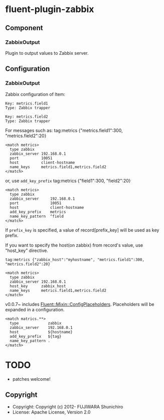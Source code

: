 # fluent-plugin-zabbix

## Component

### ZabbixOutput

Plugin to output values to Zabbix server.

## Configuration

### ZabbixOutput

Zabbix configuration of Item:

    Key: metrics.field1
    Type: Zabbix trapper

    Key: metrics.field2
    Type: Zabbix trapper

For messages such as:
    tag:metrics {"metrics.field1":300, "metrics.field2":20}

    <match metrics>
      type zabbix
      zabbix_server 192.168.0.1
      port          10051
      host          client-hostname
      name_keys     metrics.field1,metrics.field2
    </match>

or, use `add_key_prefix`
    tag:metrics {"field1":300, "field2":20}

    <match metrics>
      type zabbix
      zabbix_server     192.168.0.1
      port              10051
      host              client-hostname
      add_key_prefix    metrics
      name_key_pattern  ^field
    </match>

If `prefix_key` is specified, a value of record[prefix_key] will be used as key prefix.


If you want to specify the host(on zabbix) from record's value, use "host_key" directive.

    tag:metrics {"zabbix_host":"myhostname", "metrics.field1":300, "metrics.field2":20}

    <match metrics>
      type zabbix
      zabbix_server 192.168.0.1
      host_key      zabbix_host
      name_keys     metrics.field1,metrics.field2
    </match>

v0.0.7~ includes [Fluent::Mixin::ConfigPlaceholders](https://github.com/tagomoris/fluent-mixin-config-placeholders). Placeholders will be expanded in a configuration.

```
<match matrics.**>
  type             zabbix
  zabbix_server    192.168.0.1
  host             ${hostname}
  add_key_prefix   ${tag}
  name_key_pattern .
</match>
```

# TODO

- patches welcome!

## Copyright

- Copyright: Copyright (c) 2012- FUJIWARA Shunichiro
- License:   Apache License, Version 2.0
